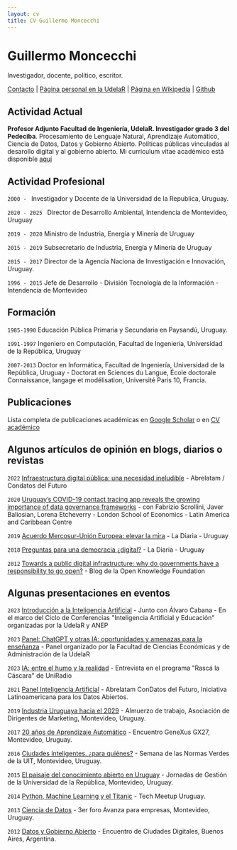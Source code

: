 ```yaml
---
layout: cv
title: CV Guillermo Moncecchi
---
```

# Guillermo Moncecchi
Investigador, docente, político, escritor.

<div id="webaddress">
<a href="gmonce@fing.edu.uy">Contacto</a>
| <a href="http://www.fing.edu.uy/~gmonce">Página personal en la UdelaR</a>
 | <a href="https://es.wikipedia.org/wiki/Guillermo_Moncecchi">Página en Wikipedia</a> 
 | <a href="https://github.com/gmonce/datascience/">Github</a>
</div>



## Actividad Actual
__Profesor Adjunto Facultad de Ingeniería, UdelaR. Investigador grado 3 del Pedeciba__. Procesamiento de Lenguaje Natural, Aprendizaje Automático, Ciencia de Datos, Datos y Gobierno Abierto. Políticas públicas vinculadas al desarollo digital y al gobierno abierto. Mi curriculum vitae académico está disponible [aquí](https://exportcvuy.anii.org.uy/cv/?e254cf8bad559f83b8e9128ebe34a4d948ded99a54162baea38124a13171fb8b28224b9429f7847352b97ba0752f4a594942c58749c541e51ed4d0ac1bb754ea)

## Actividad Profesional
`2000 - ` Investigador y Docente de la Universidad de la Republica, Uruguay. 

`2020 - 2025 ` Director de Desarrollo Ambiental, Intendencia de Montevideo, Uruguay

`2019 - 2020` Ministro de Industria, Energía y Minería de Uruguay

`2015 - 2019` Subsecretario de Industria, Energía y Minería de Uruguay

`2015 - 2017` Director de la Agencia Naciona de Investigación e Innovación, Uruguay.
 
`1996 - 2015` Jefe de Desarrollo - División Tecnología de la Información - Intendencia de Montevideo

## Formación
`1985-1990`
Educación Pública Primaria y Secundaria en Paysandú, Uruguay.

`1991-1997`
Ingeniero en Computación, Facultad de Ingeniería, Universidad de la República, Uruguay

`2007-2013`
Doctor en Informática, Facultad de Ingeniería, Universidad de la República, Uruguay - Doctorat en Sciences du Langue, École doctorale Connaissance, langage et modélisation, Université Paris 10, Francia.  

## Publicaciones 
Lista completa de publicaciones académicas en [Google Scholar](https://scholar.google.com/citations?user=J2I7jQMAAAAJ&hl=es) o en [CV académico](https://exportcvuy.anii.org.uy/cv/?e254cf8bad559f83b8e9128ebe34a4d948ded99a54162baea38124a13171fb8b28224b9429f7847352b97ba0752f4a594942c58749c541e51ed4d0ac1bb754ea)

## Algunos artículos de opinión en blogs, diarios o revistas


`2022` [Infraestructura digital pública: una necesidad ineludible](https://futuros.abrelatam.org/infraestructura-digital-publica-una-necesidad-ineludible/) - Abrelatam / Condatos del Futuro

`2020` [Uruguay’s COVID-19 contact tracing app reveals the growing importance of data governance frameworks](https://blogs.lse.ac.uk/latamcaribbean/2020/08/26/uruguays-covid-19-contact-tracing-app-reveals-the-growing-importance-of-data-governance-frameworks/) - con Fabrizio Scrollini, Javer Baliosian, Lorena Etcheverry - London School of Economics - Latin America and Caribbean Centre

`2019` [Acuerdo Mercosur-Unión Europea: elevar la mira](https://ladiaria.com.uy/articulo/2019/7/acuerdo-mercosur-union-europea-elevar-la-mira/) - La Diaria - Uruguay

`2018` [Preguntas para una democracia ¿digital?](https://ladiaria.com.uy/articulo/2018/7/preguntas-para-una-democracia-digital/) - La Diaria - Uruguay

`2012` [Towards a public digital infrastructure: why do governments have a responsibility to go open?](https://blog.okfn.org/2012/11/01/towards-a-public-digital-infrastructure-why-do-governments-have-a-responsibility-to-go-open/) - Blog de la Open Knowledge Foundation

## Algunas presentaciones en eventos

`2023` [Introducción a la Inteligencia Artificial](https://www.youtube.com/watch?v=uJnhDJKwZSo) - Junto con Álvaro Cabana - En el marco del Ciclo de Conferencias "Inteligencia Artificial y Educación" organizadas por la UdelaR y ANEP

`2023` [Panel: ChatGPT y otras IA: oportunidades y amenazas para la enseñanza](https://www.youtube.com/watch?v=4JlgPas8iEo) - Panel organizado por la Facultad de Ciencias Económicas y de Administración de la UdelaR

`2023` [IA: entre el humo y la realidad](https://www.uniradio.edu.uy/2023/05/rasca-la-cascara-01-ia-entre-el-humo-y-la-realidad/) - Entrevista en el programa "Rascá la Cáscara" de UniRadio

`2021` [Panel Inteligencia Artificial](https://www.youtube.com/watch?v=pzFpdhJZyTk) - Abrelatam ConDatos del Futuro, Iniciativa Latinoamericana para los Datos Abiertos.

`2019` [Industria Uruguaya hacia el 2029](https://www.youtube.com/watch?v=5LnqnFJmQRk) - Almuerzo de trabajo, Asociación de Dirigentes de Marketing, Montevideo, Uruguay.

`2017` [20 años de Aprendizaje Automático](https://www.youtube.com/watch?v=L5pUoANxU-o) - Encuentro GeneXus GX27, Montevideo, Uruguay.

`2016` [Ciudades inteligentes, ¿para quiénes?](https://www.youtube.com/watch?time_continue=267&v=uCCszXfurUk&feature=emb_logo) - Semana de las Normas Verdes de la UIT, Montevideo, Uruguay.

`2015` [El paisaje del conocimiento abierto en Uruguay](https://www.youtube.com/watch?time_continue=543&v=uaGdQuNnnXE&feature=emb_logo) - Jornadas de Gestión de la Universidad de la República, Montevideo, Uruguay.

`2014` [Python, Machine Learning y el Titanic](https://www.youtube.com/watch?v=6MZFsZ9HINE) - Tech Meetup Uruguay. 

`2013` [Ciencia de Datos](https://tv.vera.com.uy/video/6136) - 3er foro Avanza para empresas, Montevideo, Uruguay.

`2012` [Datos y Gobierno Abierto](https://www.youtube.com/watch?v=r_6pyOJOma8) - Encuentro de Ciudades Digitales, Buenos Aires, Argentina. 


<!-- ### Footer

Última actualización : Junio de 2020 -->


